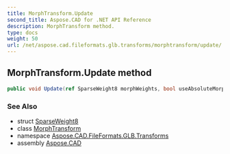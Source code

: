 ```yaml
---
title: MorphTransform.Update
second_title: Aspose.CAD for .NET API Reference
description: MorphTransform method. 
type: docs
weight: 50
url: /net/aspose.cad.fileformats.glb.transforms/morphtransform/update/
---
```

## MorphTransform.Update method

```csharp
public void Update(ref SparseWeight8 morphWeights, bool useAbsoluteMorphTargets = false)
```

### See Also

* struct [SparseWeight8](../../sparseweight8/)
* class [MorphTransform](../)
* namespace [Aspose.CAD.FileFormats.GLB.Transforms](../../morphtransform/)
* assembly [Aspose.CAD](../../../)


